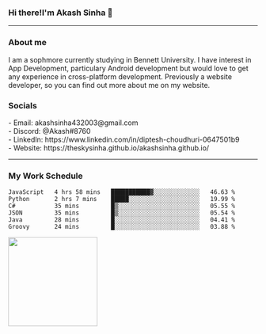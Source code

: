 <h3>Hi there!I'm Akash Sinha 👋</h3>

--- 

<h3>About me</h3>
I am a sophmore currently studying in Bennett University. I have interest in App Development, particulary Android development but would love to get any experience in cross-platform development. Previously a website developer, so you can find out more about me on my website.

<h3>Socials</h3>
 - Email: akashsinha432003@gmail.com<br>
 - Discord: @Akash#8760<br>
 - LinkedIn: https://www.linkedin.com/in/diptesh-choudhuri-0647501b9<br>
 - Website: https://theskysinha.github.io/akashsinha.github.io/<br>

---

<h3>My Work Schedule</h3>

<!--START_SECTION:waka-->

```text
JavaScript   4 hrs 58 mins   ███████████▓░░░░░░░░░░░░░   46.63 %
Python       2 hrs 7 mins    █████░░░░░░░░░░░░░░░░░░░░   19.99 %
C#           35 mins         █▒░░░░░░░░░░░░░░░░░░░░░░░   05.55 %
JSON         35 mins         █▒░░░░░░░░░░░░░░░░░░░░░░░   05.54 %
Java         28 mins         █░░░░░░░░░░░░░░░░░░░░░░░░   04.41 %
Groovy       24 mins         █░░░░░░░░░░░░░░░░░░░░░░░░   03.88 %
```

<!--END_SECTION:waka-->

<img height="180em" src="https://github-readme-stats.vercel.app/api?username=theskysinha&show_icons=true&hide_border=true&&count_private=true&include_all_commits=true" />
<!---
theskysinha/theskysinha is a ✨ special ✨ repository because its `README.md` (this file) appears on your GitHub profile.
You can click the Preview link to take a look at your changes.
--->
